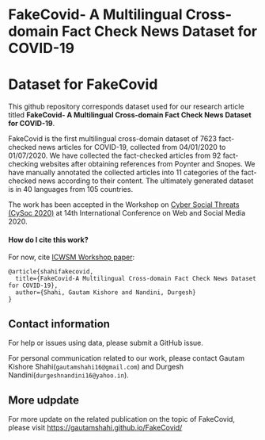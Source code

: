 # FakeCovid- A Multilingual Cross-domain Fact Check News Dataset for COVID-19
# Dataset for FakeCovid

This github repository corresponds dataset used for our research article titled **FakeCovid- A Multilingual Cross-domain Fact Check News Dataset for COVID-19**.

FakeCovid is the first multilingual cross-domain dataset of 7623 fact-checked news articles for COVID-19, collected from 04/01/2020 to 01/07/2020. We have collected the fact-checked articles from 92 fact-checking websites after obtaining references from Poynter and Snopes. We have manually annotated the collected articles into 11 categories of the fact-checked news according to their content. The ultimately generated dataset is in 40 languages from 105 countries.

The work has been accepted in the Workshop on [Cyber Social Threats (CySoc 2020)](http://cysoc.aiisc.ai/) at 14th International Conference on Web and Social Media 2020.
#### How do I cite this work?

For now, cite [ICWSM Workshop paper](http://workshop-proceedings.icwsm.org/pdf/2020_14.pdf):

```
@article{shahifakecovid,
  title={FakeCovid-A Multilingual Cross-domain Fact Check News Dataset for COVID-19},
  author={Shahi, Gautam Kishore and Nandini, Durgesh}
}
```


## Contact information

For help or issues using data, please submit a GitHub issue.

For personal communication related to our work, please contact Gautam Kishore Shahi(`gautamshahi16@gmail.com`) and Durgesh Nandini(`durgeshnandini16@yahoo.in`).

## More udpdate
For more update on the related publication on the topic of FakeCovid, please visit https://gautamshahi.github.io/FakeCovid/

